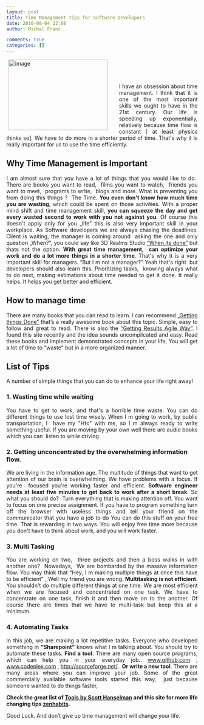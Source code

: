```yaml
---
layout: post
title: Time Management tips for Software Developers
date: 2010-08-04 22:08
author: Michal Franc

comments: true
categories: []
---
```

<a href="http://lammichalfranc.files.wordpress.com/2010/08/image.png"><img style="border-width: 0; margin: 0 30px 0 5px;" title="image" src="http://lammichalfranc.files.wordpress.com/2010/08/image_thumb.png" alt="image" width="262" height="186" align="left" border="0" /></a>

&nbsp;

&nbsp;

<p align="justify">I have an obsession about time management. I think that it is one of the most important skills we ought to have in the 21st century. Our life is speeding up exponentially, relatively because time flow is constant [ at least physics thinks so]. We have to do more in a shorter period of time. That's why it is really important for us to use the time efficiently.</p>

<h2>Why Time Management is Important</h2>
<p style="text-align: justify;">I am almost sure that you have a lot of things that you would like to do.  There are books you want to read,  films you want to watch,  friends you want to meet,  programs to write,  blogs and more. What is preventing you from doing this things ?  The Time. <strong>You even don't know how much time you are wasting</strong>, which could be spent on those activities. With a proper mind shift and time management skill, <strong>you can squeeze the day and get every wasted second to work with you not against you</strong>. Of course this doesn't apply only for you „life” this is also very important skill in your workplace. As Software developers we are always chasing the deadlines. Client is waiting, the manager is coming around  asking the one and only question „When?”, you could say like 3D Realms Studio <a href="http://duke.a-13.net/">“When its done”</a> but thats not the option. <strong>With great time management,  can optimize your work and do a lot more things in a shorter time</strong>. That's why it is a very important skill for managers.<strong> </strong>“But I m not a manager?” Yeah that's right  but developers should also learn this. Prioritizing tasks,  knowing always what to do next, making estimations about time needed to get it done. It really helps. It helps you get better and efficient.</p>
<h2>How to manage time</h2>
<p style="text-align: justify;">There are many books that you can read to learn. I can recommend <a href="http://www.amazon.com/Getting-Things-Done-Stress-Free-Productivity/dp/0142000280">„Getting things Done”</a> that’s a really awesome book about this topic. Simple, easy to follow and great to read. There is also the <a href="http://gettingresults.com/wiki/Main_Page">“Getting Results Agile Way”</a>. I found this site recently and the idea sounds uncomplicated and easy. Read these books and implement demonstrated concepts in your life, You will get a lot of time to "waste" but in a more organized manner.</p>
<h2>List of Tips</h2>
<p style="text-align: justify;">A number of simple things that you can do to enhance your life right away!</p>

<h3>1. Wasting time while waiting</h3>
<p style="text-align: justify;">You have to get to work, and that's a horrible time waste. You can do different things to use lost time wisely. When I m going to work, by public transportation, I  have my "Htc" with me, so I m always ready to write something useful. If you are moving by your own well there are audio books which you can  listen to while driving.</p>

<h3>2. Getting unconcentrated by the overwhelming information flow.</h3>
<p style="text-align: justify;">We are living in the information age. The multitude of things that want to get attention of our brain is overwhelming. We have problems with a focus. If you're  focused you're working faster and efficient. <strong>Software engineer needs at least five minutes to get back to work after a short break</strong>. So what you should do?  Turn everything that is making attention off. You want to focus on one precise assignment. If you have to program something turn off the browser with useless things and tell your friend on the communicator that you have a job to do You can do this stuff on your free time. That is rewarding in two ways. You will enjoy free time more because you don't have to think about work, and you will work faster.</p>
<h3>3. Multi Tasking</h3>
<p style="text-align: justify;">You are working on two,  three projects and then a boss walks in with another one?  Nowadays,  We are bombarded by the massive information flow. You may think that “Hey, I m making multiple things at once this have to be efficient” , Well my friend you are wrong. <strong>Multitasking is not efficient</strong>. You shouldn't do multiple different things at one time. We are most efficient when we are focused and concentrated on one task. We have to concentrate on one task, finish it and then move on to the another. Of course there are times that we have to multi-task but keep this at a minimum.</p>

<h3>4. Automating Tasks</h3>
<p style="text-align: justify;">In this job, we are making a lot repetitive tasks. Everyone who developed something in <strong>“Sharepoint”</strong> knows what I m talking about. You should try to automate these tasks. <strong>Find a tool</strong>. There are many open source programs, which can help you in your everyday job.. <a href="http://www.github.com">www.github.com</a> , <a href="http://www.codeplex.com">www.codeplex.com</a> , <a href="http://sourceforge.net/">http://sourceforge.net/</a> .<strong> Or write a new tool</strong>. There are many areas where you can improve your job. Some of the great commercially available software tools started this way,  just because someone wanted to do things faster,</p>
<p style="text-align: justify;"><strong>Check the great list of </strong><a href="http://www.hanselman.com/blog/ScottHanselmans2009UltimateDeveloperAndPowerUsersToolListForWindows.aspx"><strong>Tools by Scott Hanselman</strong></a><strong> and this site for more life changing tips </strong><a href="http://zenhabits.net/25-painless-ways-to-free-up-an-hour-a-day-for-your-goals/"><strong>zenhabits</strong></a><strong>.</strong></p>
<p style="text-align: justify;">Good Luck. And don’t give up time management will change your life.</p>
